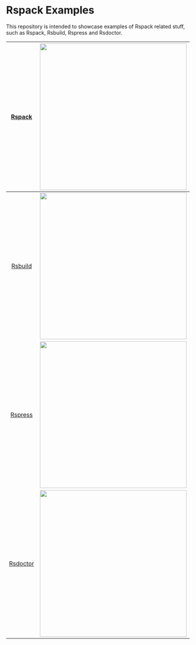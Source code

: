 # Rspack Examples

This repository is intended to showcase examples of Rspack related stuff, such as Rspack, Rsbuild, Rspress and Rsdoctor.

|   [Rspack](https://github.com/web-infra-dev/rspack)   |  <a href="https://github.com/web-infra-dev/rspack" target="blank"><img src="https://github.com/web-infra-dev/.github/assets/7237365/02ac97ba-b722-4047-aa74-85c2509bf6e9" width="400" /></a>  |
| :---------------------------------------------------: | :-------------------------------------------------------------------------------------------------------------------------------------------------------------------------------------------: |
|  [Rsbuild](https://github.com/web-infra-dev/rsbuild)  | <a href="https://github.com/web-infra-dev/rsbuild" target="blank"><img src="https://github.com/web-infra-dev/.github/assets/7237365/a74669c9-3e73-4bad-9ea4-dbe89284849a" width="400" /></a>  |
|  [Rspress](https://github.com/web-infra-dev/rspress)  | <a href="https://github.com/web-infra-dev/rspress" target="blank"><img src="https://github.com/web-infra-dev/.github/assets/7237365/aa0c19ba-b2c7-4b44-85ab-54c7ef35f914" width="400" /></a>  |
| [Rsdoctor](https://github.com/web-infra-dev/rsdoctor) | <a href="https://github.com/web-infra-dev/rsdoctor" target="blank"><img src="https://github.com/web-infra-dev/.github/assets/7237365/8131f196-f034-43a1-be8d-38ee7994792e" width="400" /></a> |
